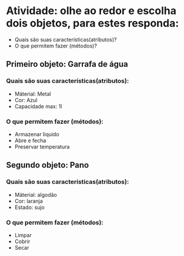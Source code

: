 # Atividade: olhe ao redor e escolha dois objetos, para estes responda:

- Quais são suas características(atributos)?
- O que permitem fazer (métodos)?

## Primeiro objeto: Garrafa de água

### Quais são suas características(atributos):

- Máterial: Metal
- Cor: Azul
- Capacidade max: 1l

### O que permitem fazer (métodos):

- Armazenar liquido
- Abre e fecha
- Preservar temperatura

## Segundo objeto: Pano

### Quais são suas características(atributos):

- Máterial: algodão
- Cor: laranja
- Estado: sujo

### O que permitem fazer (métodos):

- Limpar
- Cobrir
- Secar